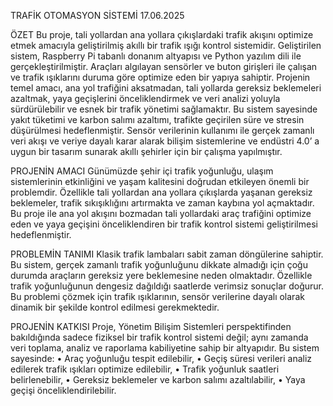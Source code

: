 TRAFİK OTOMASYON SİSTEMİ 
17.06.2025

ÖZET
Bu proje, tali yollardan ana yollara çıkışlardaki trafik akışını optimize etmek amacıyla geliştirilmiş akıllı bir trafik ışığı kontrol sistemidir. 
Geliştirilen sistem, Raspberry Pi tabanlı donanım altyapısı ve Python yazılım dili ile gerçekleştirilmiştir. 
Araçları algılayan sensörler ve buton girişleri ile çalışan ve trafik ışıklarını duruma göre optimize eden bir yapıya sahiptir.
Projenin temel amacı, ana yol trafiğini aksatmadan, tali yollarda gereksiz beklemeleri azaltmak, yaya geçişlerini önceliklendirmek ve veri analizi yoluyla sürdürülebilir ve esnek bir trafik yönetimi sağlamaktır. 
Bu sistem sayesinde yakıt tüketimi ve karbon salımı azaltımı, trafikte geçirilen süre ve stresin düşürülmesi hedeflenmiştir. 
Sensör verilerinin kullanımı ile gerçek zamanlı veri akışı ve veriye dayalı karar alarak bilişim sistemlerine ve endüstri 4.0’ a uygun bir tasarım sunarak akıllı şehirler için bir çalışma yapılmıştır.

PROJENİN AMACI
Günümüzde şehir içi trafik yoğunluğu, ulaşım sistemlerinin etkinliğini ve yaşam kalitesini doğrudan etkileyen önemli bir problemdir. 
Özellikle tali yollardan ana yollara çıkışlarda yaşanan gereksiz beklemeler, trafik sıkışıklığını artırmakta ve zaman kaybına yol açmaktadır. 
Bu proje ile ana yol akışını bozmadan tali yollardaki araç trafiğini optimize eden ve yaya geçişini önceliklendiren bir trafik kontrol sistemi geliştirilmesi hedeflenmiştir.

PROBLEMİN TANIMI
Klasik trafik lambaları sabit zaman döngülerine sahiptir. Bu sistem, gerçek zamanlı trafik yoğunluğunu dikkate almadığı için çoğu durumda araçların gereksiz yere beklemesine neden olmaktadır. 
Özellikle trafik yoğunluğunun dengesiz dağıldığı saatlerde verimsiz sonuçlar doğurur.
Bu problemi çözmek için trafik ışıklarının, sensör verilerine dayalı olarak dinamik bir şekilde kontrol edilmesi gerekmektedir.

PROJENİN KATKISI
Proje, Yönetim Bilişim Sistemleri perspektifinden bakıldığında sadece fiziksel bir trafik kontrol sistemi değil; aynı zamanda veri toplama, analiz ve raporlama kabiliyetine sahip bir altyapıdır.
Bu sistem sayesinde:
•	Araç yoğunluğu tespit edilebilir,
•	Geçiş süresi verileri analiz edilerek trafik ışıkları optimize edilebilir,
•	Trafik yoğunluk saatleri belirlenebilir,
•	Gereksiz beklemeler ve karbon salımı azaltılabilir,
•	Yaya geçişi önceliklendirilebilir.

